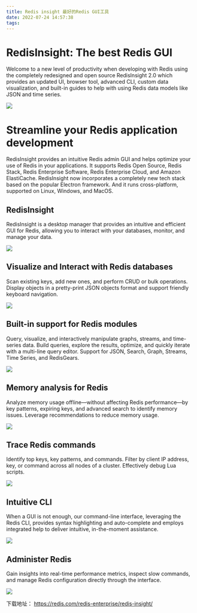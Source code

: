 ```yaml
---
title: Redis insight 最好的Redis GUI工具
date: 2022-07-24 14:57:38
tags:
---
```


# RedisInsight: The best Redis GUI
Welcome to a new level of productivity when developing with Redis using the completely redesigned and open source RedisInsight 2.0 which provides an updated UI, browser tool, advanced CLI, custom data visualization, and built-in guides to help with using Redis data models like JSON and time series.

[![](https://redis.com/wp-content/uploads/2021/11/redisinsight-workbench-1024x544.png?&auto=webp&quality=85,75&width=800)](https://redis.com/wp-content/uploads/2021/11/redisinsight-workbench-1024x544.png?&auto=webp&quality=85,75&width=800)

# Streamline your Redis application development
RedisInsight provides an intuitive Redis admin GUI and helps optimize your use of Redis in your applications. It supports Redis Open Source, Redis Stack, Redis Enterprise Software, Redis Enterprise Cloud, and Amazon ElastiCache. RedisInsight now incorporates a completely new tech stack based on the popular Electron framework. And it runs cross-platform, supported on Linux, Windows, and MacOS.

## RedisInsight
RedisInsight is a desktop manager that provides an intuitive and efficient GUI for Redis, allowing you to interact with your databases, monitor, and manage your data.

[![](https://redis.com/wp-content/uploads/2021/07/redisinsight-interface-v1-1024x740.jpg?&auto=webp&quality=85,75&width=800)](https://redis.com/wp-content/uploads/2021/07/redisinsight-interface-v1-1024x740.jpg?&auto=webp&quality=85,75&width=800)

## Visualize and Interact with Redis databases
Scan existing keys, add new ones, and perform CRUD or bulk operations. Display objects in a pretty-print JSON objects format and support friendly keyboard navigation.

[![](https://redis.com/wp-content/uploads/2020/07/redis-insight-hero-screenshot3.png?&auto=webp&quality=85,75&width=800)](https://redis.com/wp-content/uploads/2020/07/redis-insight-hero-screenshot3.png?&auto=webp&quality=85,75&width=800)

## Built-in support for Redis modules
Query, visualize, and interactively manipulate graphs, streams, and time-series data. Build queries, explore the results, optimize, and quickly iterate with a multi-line query editor. Support for JSON, Search, Graph, Streams, Time Series, and RedisGears.

[![](https://redis.com/wp-content/uploads/2019/10/redisinsights-redisgraph.png?&auto=webp&quality=85,75&width=800)](https://redis.com/wp-content/uploads/2019/10/redisinsights-redisgraph.png?&auto=webp&quality=85,75&width=800)

## Memory analysis for Redis
Analyze memory usage offline—without affecting Redis performance—by key patterns, expiring keys, and advanced search to identify memory issues. Leverage recommendations to reduce memory usage.

[![](https://redis.com/wp-content/uploads/2019/10/redisinsights-analyze-overview.png?&auto=webp&quality=85,75&width=800)](https://redis.com/wp-content/uploads/2019/10/redisinsights-analyze-overview.png?&auto=webp&quality=85,75&width=800)


## Trace Redis commands

Identify top keys, key patterns, and commands. Filter by client IP address, key, or command across all nodes of a cluster. Effectively debug Lua scripts.

[![](https://redis.com/wp-content/uploads/2019/10/keyspace_summary.png?&auto=webp&quality=85,75&width=800)](https://redis.com/wp-content/uploads/2019/10/keyspace_summary.png)

## Intuitive CLI

When a GUI is not enough, our command-line interface, leveraging the Redis CLI, provides syntax highlighting and auto-complete and employs integrated help to deliver intuitive, in-the-moment assistance.

[![](https://redis.com/wp-content/uploads/2019/10/redisinsights-CLI.png?&auto=webp&quality=85,75&width=800)](https://redis.com/wp-content/uploads/2019/10/redisinsights-CLI.png)

## Administer Redis

Gain insights into real-time performance metrics, inspect slow commands, and manage Redis configuration directly through the interface.

[![](https://redis.com/wp-content/uploads/2019/10/redisinsights-overview.png?&auto=webp&quality=85,75&width=800)](https://redis.com/wp-content/uploads/2019/10/redisinsights-overview.png)

下载地址： https://redis.com/redis-enterprise/redis-insight/